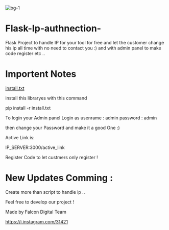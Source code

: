 ![bg-1](https://user-images.githubusercontent.com/28990906/153714485-466ef720-49c1-4233-8f2a-ea0df8d32312.png)


# Flask-Ip-authnection-
Flask Project to handle IP for your tool for free and let the customer change his ip all time with no need to contact you :) and with admin panel to make code register etc .. 

# Importent Notes 


[install.txt](https://github.com/FalconDigital/Flask-Ip-authnection-/files/8053542/install.txt)


install this libraryes with this command 

pip install -r install.txt

To login your Admin panel 
Login as 
usenrame : admin
password : admin

then change your Password and make it a good One :) 

Active Link is:

IP_SERVER:3000/active_link

Register Code to let custmers only register ! 

# New Updates Comming :

Create more than script to handle ip .. 

Feel free to develop our project ! 

Made by Falcon Digital Team  

https://i.instagram.com/31421
